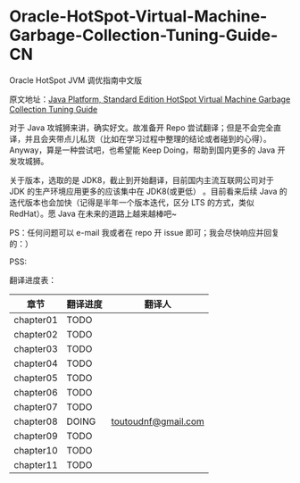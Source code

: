 # Oracle-HotSpot-Virtual-Machine-Garbage-Collection-Tuning-Guide-CN
Oracle HotSpot JVM 调优指南中文版

原文地址：[Java Platform, Standard Edition HotSpot Virtual Machine Garbage Collection Tuning Guide](https://docs.oracle.com/javase/8/docs/technotes/guides/vm/gctuning/toc.html)

对于 Java 攻城狮来讲，确实好文。故准备开 Repo 尝试翻译；但是不会完全直译，并且会夹带点儿私货（比如在学习过程中整理的结论或者碰到的心得）。Anyway，算是一种尝试吧，也希望能 Keep Doing，帮助到国内更多的 Java 开发攻城狮。

关于版本，选取的是 JDK8，截止到开始翻译，目前国内主流互联网公司对于 JDK 的生产环境应用更多的应该集中在 JDK8(或更低） 。目前看来后续 Java 的迭代版本也会加快（记得是半年一个版本迭代，区分 LTS 的方式，类似 RedHat）。愿 Java 在未来的道路上越来越棒吧~

PS：任何问题可以 e-mail 我或者在 repo 开 issue 即可；我会尽快响应并回复的：）

PSS:

翻译进度表：

|章节|翻译进度|翻译人|
|---|---|---|
|chapter01|TODO||
|chapter02|TODO||
|chapter03|TODO||
|chapter04|TODO||
|chapter05|TODO||
|chapter06|TODO||
|chapter07|TODO||
|chapter08|DOING|toutoudnf@gmail.com|
|chapter09|TODO||
|chapter10|TODO||
|chapter11|TODO||
